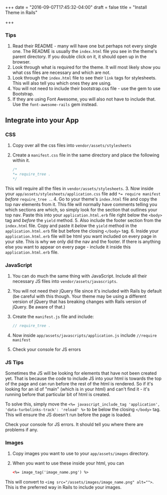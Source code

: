 +++
date = "2016-09-07T17:45:32-04:00"
draft = false
title = "Install Theme in Rails"

+++

### Tips
1. Read their README - many will have one but perhaps not every single one. The README is usually the `index.html` file you see in the theme's parent directory. If you double click on it, it should open up in the browser.
2. Look through what is required for the theme. It will most likely show you what css files are necessary and which are not.
3. Look through the `index.html` file to see their `link` tags for stylesheets. This will also tell you which ones they are using.
4. You will not need to include their bootstrap.css file - use the gem to use Bootstrap.
5. If they are using Font Awesome, you will also not have to include that. Use the `font-awesome-rails` gem instead.

## Integrate into your App

### CSS
1. Copy over all the css files into `vendor/assets/stylesheets`
2. Create a `manifest.css` file in the same directory and place the following within it.

    ```css
    /*
    *= require_tree .
    */
    ```
This will require all the files in `vendor/assets/stylesheets`.
3. Now inside your `app/assets/stylesheets/application.css` file add `*= require manifest` *before* `require_tree .`.
4. Go to your theme's `index.html` file and copy the top nav elements from it. This file will normally have comments telling you which sections are which, so simply look for the section that outlines your top nav. Paste this into your `application.html.erb` file right below the `<body>` tag and *before* the `yield` method.
5. Also include the footer section from the `index.html` file. Copy and paste it *below* the `yield` method in the `application.html.erb` file but before the closing `</body>` tag.
6. Inside your `application.html.erb` file will be html you want included on every page in your site. This is why we only did the nav and the footer. If there is anything else you want to appear on every page - include it inside this `application.html.erb` file.

### JavaScript
1. You can do much the same thing with JavaScript. Include all their necessary JS files into `vendor/assets/javascripts`.
2. You will not need their jQuery file since it's included with Rails by default (be careful with this though. Your theme may be using a different version of jQuery that has breaking changes with Rails version of jQuery. Be aware of that.)
3. Create the `manifest.js` file and include:

    ```javascript
    // require_tree .
    ```
4. Now inside `app/assets/javascripts/application.js` include `//require manifest`
5. Check your console for JS errors

### JS Tips
Sometimes the JS will be looking for elements that have not been created yet. That is because the code to include JS into your html is towards the top of the page and can run before the rest of the html is rendered. So if it's looking for an id of "main" (which is in your html) and can't find it - it's running before that particular bit of html is created.

To solve this, simply move the `<%= javascript_include_tag 'application', 'data-turbolinks-track': 'reload' %>` to be below the closing `</body>` tag. This will ensure the JS doesn't run before the page is loaded.

Check your console for JS errors. It should tell you where there are problems if any.

### Images
1. Copy images you want to use to your `app/assets/images` directory.
2. When you want to use these inside your html, you can

    ```html
    <%= image_tag('image_name.png') %>
    ```
This will convert to `<img src="/assets/images/image_name.png" alt="">`. This is the preferred way in Rails to include your images.
